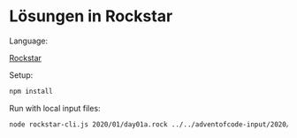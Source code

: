 
# Lösungen in Rockstar

Language:

[Rockstar](https://github.com/RockstarLang/rockstar)

Setup:

```sh
npm install
```

Run with local input files:

```sh
node rockstar-cli.js 2020/01/day01a.rock ../../adventofcode-input/2020/01/input 
```

